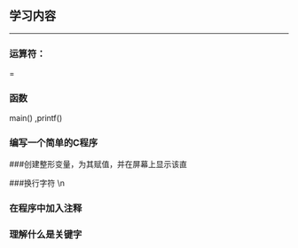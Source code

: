 ## 学习内容
--------------
### 运算符：
=

### 函数
main() ,printf()

### 编写一个简单的C程序

###创建整形变量，为其赋值，并在屏幕上显示该直

###换行字符
\n

### 在程序中加入注释

### 理解什么是关键字

